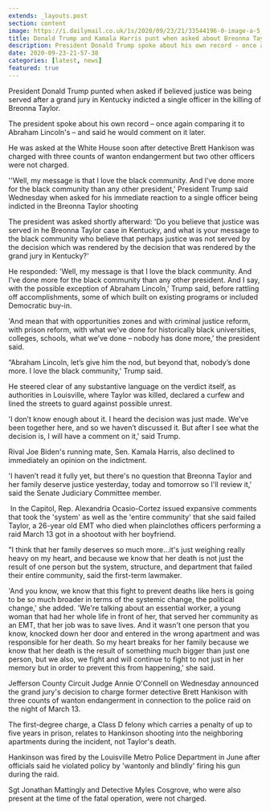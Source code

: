 ```yaml
---
extends: _layouts.post
section: content
image: https://i.dailymail.co.uk/1s/2020/09/23/21/33544196-0-image-a-5_1600894315578.jpg 
title: Donald Trump and Kamala Harris punt when asked about Breonna Taylor 
description: President Donald Trump spoke about his own record - once again comparing it to Abraham Lincolns - when asked if justice was served in the Breonna Taylor case, saying hed comment later. 
date: 2020-09-23-21-57-38 
categories: [latest, news] 
featured: true 
--- 
```

President Donald Trump punted when asked if believed justice was being served after a grand jury in Kentucky indicted a single officer in the killing of Breonna Taylor.

The president spoke about his own record – once again comparing it to Abraham Lincoln's – and said he would comment on it later.  

He was asked at the White House soon after detective Brett Hankison was charged with three counts of wanton endangerment but two other officers were not charged. 

''Well, my message is that I love the black community. And I’ve done more for the black community than any other president,' President Trump said Wednesday when asked for his immediate reaction to a single officer being indicted in the Breonna Taylor shooting

The president was asked shortly afterward: 'Do you believe that justice was served in he Breonna Taylor case in Kentucky, and what is your message to the black community who believe that perhaps justice was not served by the decision which was rendered by the decision that was rendered by the grand jury in Kentucky?'

He responded: 'Well, my message is that I love the black community. And I’ve done more for the black community than any other president. And I say, with the possible exception of Abraham Lincoln,' Trump said, before rattling off accomplishments, some of which built on existing programs or included Democratic buy-in.

'And mean that with opportunities zones and with criminal justice reform, with prison reform, with what we’ve done for historically black universities, colleges, schools, what we’ve done – nobody has done more,' the president said.

“Abraham Lincoln, let’s give him the nod, but beyond that, nobody’s done more. I love the black community,' Trump said.

He steered clear of any substantive language on the verdict itself, as authorities in Louisville, where Taylor was killed, declared a curfew and lined the streets to guard against possible unrest.  

'I don’t know enough about it. I heard the decision was just made. We’ve been together here, and so we haven’t discussed it. But after I see what the decision is, I will have a comment on it,' said Trump.

Rival Joe Biden's running mate, Sen. Kamala Harris, also declined to immediately an opinion on the indictment.

'I haven’t read it fully yet, but there's no question that Breonna Taylor and her family deserve justice yesterday, today and tomorrow so I'll review it,' said the Senate Judiciary Committee member.

 In the Capitol, Rep. Alexandria Ocasio-Cortez issued expansive comments that took the 'system' as well as the 'entire community' that she said failed Taylor, a 26-year old EMT who died when plainclothes officers performing a raid March 13 got in a shootout with her boyfriend.  

"I think that her family deserves so much more...it's just weighing really heavy on my heart, and because we know that her death is not just the result of one person but the system, structure, and department that failed their entire community, said the first-term lawmaker.

'And you know, we know that this fight to prevent deaths like hers is going to be so much broader in terms of the systemic change, the political change,' she added. 'We're talking about an essential worker, a young woman that had her whole life in front of her, that served her community as an EMT, that her job was to save lives. And it wasn't one person that you know, knocked down her door and entered in the wrong apartment and was responsible for her death. So my heart breaks for her family because we know that her death is the result of something much bigger than just one person, but we also, we fight and will continue to fight to not just in her memory but in order to prevent this from happening,' she said.

Jefferson County Circuit Judge Annie O'Connell on Wednesday announced the grand jury's decision to charge former detective Brett Hankison with three counts of wanton endangerment in connection to the police raid on the night of March 13. 

The first-degree charge, a Class D felony which carries a penalty of up to five years in prison, relates to Hankinson shooting into the neighboring apartments during the incident, not Taylor's death.  

Hankinson was fired by the Louisville Metro Police Department in June after officials said he violated policy by 'wantonly and blindly' firing his gun during the raid.  

Sgt Jonathan Mattingly and Detective Myles Cosgrove, who were also present at the time of the fatal operation, were not charged.

